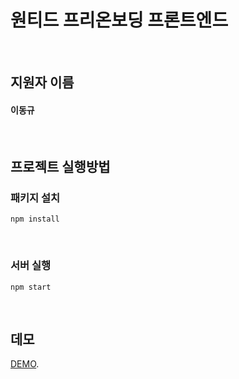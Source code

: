 # 원티드 프리온보딩 프론트엔드

<br/>

## 지원자 이름

#### 이동규

<br/>

## 프로젝트 실행방법

### 패키지 설치

`npm install`

<br/>

### 서버 실행

`npm start`

<br/>

## 데모

[DEMO](https://wanted-pre-onboarding-frontend-leedonggyu.vercel.app/todo).
